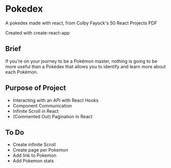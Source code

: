 # Pokedex

A pokedex made with react, from Colby Fayock's 50 React Projects PDF

Created with create-react-app

## Brief

If you’re on your journey to be a Pokémon master, nothing is going to be more useful than a Pokédex that allows you to identify and learn more about each Pokémon.

## Purpose of Project

- Interacting with an API with React Hooks
- Component Communication
- Infinite Scroll in React
- (Commented Out) Pagination in React

## To Do

- Create infinite Scroll
- Create page per Pokemon
- Add link to Pokemon
- Add Pokemon stats
